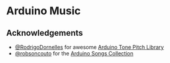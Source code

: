 # Arduino Music

## Acknowledgements

 * [@RodrigoDornelles](https://github.com/RodrigoDornelles) for awesome [Arduino Tone Pitch Library](https://github.com/RodrigoDornelles/arduino-tone-pitch)
 * [@robsoncouto](https://github.com/robsoncouto) for the [Arduino Songs Collection](https://github.com/robsoncouto/arduino-songs)
